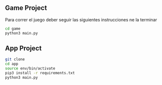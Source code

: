 ## Game Project

Para correr el juego deber seguir las siguientes instrucciones ne la terminar

```sh
cd game 
python3 main.py
```

## App Project

```sh
git clone
cd app
source env/bin/activate
pip3 install -r requirements.txt 
python3 main.py
```